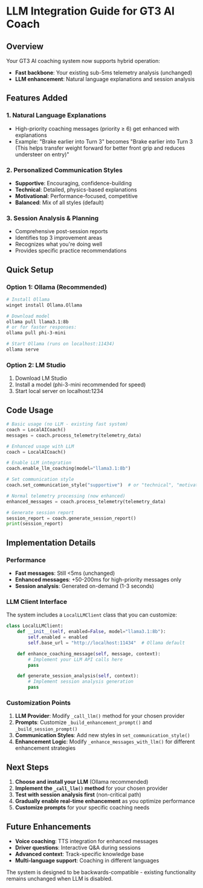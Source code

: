# LLM Integration Guide for GT3 AI Coach

## Overview

Your GT3 AI coaching system now supports hybrid operation:

- **Fast backbone**: Your existing sub-5ms telemetry analysis (unchanged)
- **LLM enhancement**: Natural language explanations and session analysis

## Features Added

### 1. Natural Language Explanations

- High-priority coaching messages (priority ≥ 6) get enhanced with explanations
- Example: "Brake earlier into Turn 3" becomes "Brake earlier into Turn 3 (This helps transfer weight forward for better front grip and reduces understeer on entry)"

### 2. Personalized Communication Styles

- **Supportive**: Encouraging, confidence-building
- **Technical**: Detailed, physics-based explanations
- **Motivational**: Performance-focused, competitive
- **Balanced**: Mix of all styles (default)

### 3. Session Analysis & Planning

- Comprehensive post-session reports
- Identifies top 3 improvement areas
- Recognizes what you're doing well
- Provides specific practice recommendations

## Quick Setup

### Option 1: Ollama (Recommended)

```bash
# Install Ollama
winget install Ollama.Ollama

# Download model
ollama pull llama3.1:8b
# or for faster responses:
ollama pull phi-3-mini

# Start Ollama (runs on localhost:11434)
ollama serve
```

### Option 2: LM Studio

1. Download LM Studio
2. Install a model (phi-3-mini recommended for speed)
3. Start local server on localhost:1234

## Code Usage

```python
# Basic usage (no LLM - existing fast system)
coach = LocalAICoach()
messages = coach.process_telemetry(telemetry_data)

# Enhanced usage with LLM
coach = LocalAICoach()

# Enable LLM integration
coach.enable_llm_coaching(model="llama3.1:8b")

# Set communication style
coach.set_communication_style("supportive")  # or "technical", "motivational", "balanced"

# Normal telemetry processing (now enhanced)
enhanced_messages = coach.process_telemetry(telemetry_data)

# Generate session report
session_report = coach.generate_session_report()
print(session_report)
```

## Implementation Details

### Performance

- **Fast messages**: Still <5ms (unchanged)
- **Enhanced messages**: +50-200ms for high-priority messages only
- **Session analysis**: Generated on-demand (1-3 seconds)

### LLM Client Interface

The system includes a `LocalLLMClient` class that you can customize:

```python
class LocalLLMClient:
    def __init__(self, enabled=False, model="llama3.1:8b"):
        self.enabled = enabled
        self.base_url = "http://localhost:11434"  # Ollama default

    def enhance_coaching_message(self, message, context):
        # Implement your LLM API calls here
        pass

    def generate_session_analysis(self, context):
        # Implement session analysis generation
        pass
```

### Customization Points

1. **LLM Provider**: Modify `_call_llm()` method for your chosen provider
2. **Prompts**: Customize `_build_enhancement_prompt()` and `_build_session_prompt()`
3. **Communication Styles**: Add new styles in `set_communication_style()`
4. **Enhancement Logic**: Modify `_enhance_messages_with_llm()` for different enhancement strategies

## Next Steps

1. **Choose and install your LLM** (Ollama recommended)
2. **Implement the `_call_llm()` method** for your chosen provider
3. **Test with session analysis first** (non-critical path)
4. **Gradually enable real-time enhancement** as you optimize performance
5. **Customize prompts** for your specific coaching needs

## Future Enhancements

- **Voice coaching**: TTS integration for enhanced messages
- **Driver questions**: Interactive Q&A during sessions
- **Advanced context**: Track-specific knowledge base
- **Multi-language support**: Coaching in different languages

The system is designed to be backwards-compatible - existing functionality remains unchanged when LLM is disabled.
